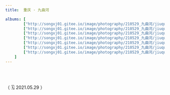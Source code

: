 ```yaml
---
title:  重庆 · 九曲河

albums: [
        ["http://songxj01.gitee.io/image/photography/210529_九曲河/jiuquhe_3.webp", "重庆-九曲河"],
        ["http://songxj01.gitee.io/image/photography/210529_九曲河/jiuquhe_4.webp", "重庆-九曲河"],
        ["http://songxj01.gitee.io/image/photography/210529_九曲河/jiuquhe_5.webp", "重庆-九曲河"],
        ["http://songxj01.gitee.io/image/photography/210529_九曲河/jiuquhe_6.webp", "重庆-九曲河"],
        ["http://songxj01.gitee.io/image/photography/210529_九曲河/jiuquhe_7.webp", "重庆-九曲河"],
        ["http://songxj01.gitee.io/image/photography/210529_九曲河/jiuquhe_8.webp", "重庆-九曲河"],
        ["http://songxj01.gitee.io/image/photography/210529_九曲河/jiuquhe_9.webp", "重庆-九曲河"],
	]
---
```


<br/><br/>


（ 🗓️ 2021.05.29 ）

<br/><br/><br/><br/>